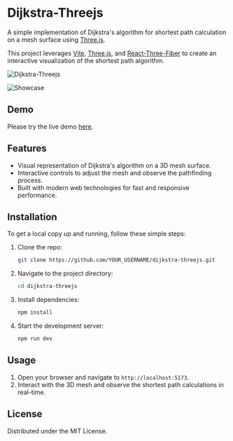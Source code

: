 # Dijkstra-Threejs

A simple implementation of Dijkstra's algorithm for shortest path calculation on a mesh surface using [Three.js](https://threejs.org/).

This project leverages [Vite](https://vitejs.dev/), [Three.js](https://threejs.org/), and [React-Three-Fiber](https://docs.pmnd.rs/react-three-fiber/getting-started/introduction) to create an interactive visualization of the shortest path algorithm.

![Dijkstra-Threejs](https://res.cloudinary.com/dhgkpiqzg/image/upload/v1722345584/christianmarques.com/lab/dijkstra/og1wec2e65iv7yuigydr.png)

![Showcase](https://cdn-images-1.medium.com/v2/resize:fit:960/1*T4iKCUzffECiinbDjCNZOg.gif)

## Demo

Please try the live demo [here](https://dijkstra-threejs.vercel.app/).

## Features

- Visual representation of Dijkstra's algorithm on a 3D mesh surface.
- Interactive controls to adjust the mesh and observe the pathfinding process.
- Built with modern web technologies for fast and responsive performance.

## Installation

To get a local copy up and running, follow these simple steps:

1. Clone the repo:
   ```sh
   git clone https://github.com/YOUR_USERNAME/dijkstra-threejs.git
   ```
2. Navigate to the project directory:
   ```sh
   cd dijkstra-threejs
   ```
3. Install dependencies:
   ```sh
   npm install
   ```
4. Start the development server:
   ```sh
   npm run dev
   ```

## Usage

1. Open your browser and navigate to `http://localhost:5173`.
2. Interact with the 3D mesh and observe the shortest path calculations in real-time.

## License

Distributed under the MIT License.
